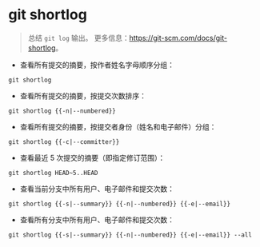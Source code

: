 # git shortlog

> 总结 `git log` 输出。
> 更多信息：<https://git-scm.com/docs/git-shortlog>。

- 查看所有提交的摘要，按作者姓名字母顺序分组：

`git shortlog`

- 查看所有提交的摘要，按提交次数排序：

`git shortlog {{-n|--numbered}}`

- 查看所有提交的摘要，按提交者身份（姓名和电子邮件）分组：

`git shortlog {{-c|--committer}}`

- 查看最近 5 次提交的摘要（即指定修订范围）：

`git shortlog HEAD~5..HEAD`

- 查看当前分支中所有用户、电子邮件和提交次数：

`git shortlog {{-s|--summary}} {{-n|--numbered}} {{-e|--email}}`

- 查看所有分支中所有用户、电子邮件和提交次数：

`git shortlog {{-s|--summary}} {{-n|--numbered}} {{-e|--email}} --all`